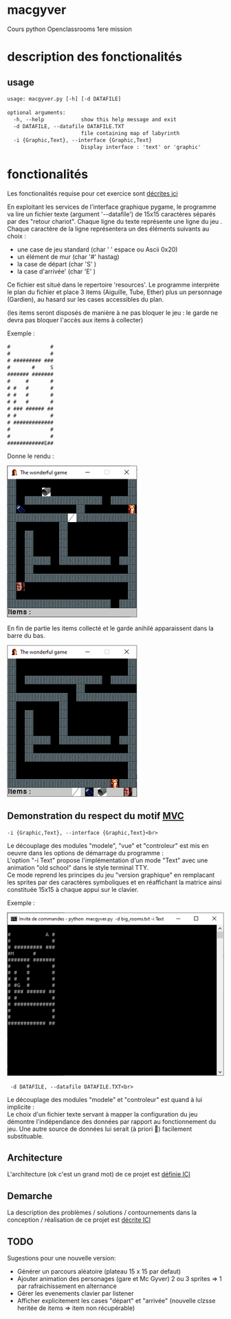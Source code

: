# macgyver
Cours python Openclassrooms 1ere mission

# description des fonctionalités
## usage
````
usage: macgyver.py [-h] [-d DATAFILE]

optional arguments:
  -h, --help            show this help message and exit
  -d DATAFILE, --datafile DATAFILE.TXT
                        file containing map of labyrinth
  -i {Graphic,Text}, --interface {Graphic,Text}
                        Display interface : 'text' or 'graphic'
````
# fonctionalités
Les fonctionalités requise pour cet exercice sont [décrites ici](https://openclassrooms.com/fr/projects/156/assignment)

En exploitant les services de l'interface graphique pygame, le programme va lire un fichier texte (argument '--datafile') 
de 15x15 caractères séparés par des "retour chariot". Chaque ligne du texte représente une ligne du jeu .<br>
Chaque caractère de la ligne représentera un des éléments suivants au choix :
- une case de jeu standard (char ' ' espace ou Ascii 0x20)
- un élément de mur (char '#' hastag)
- la case de départ (char 'S' )
- la case d'arrivée' (char 'E' )

Ce fichier est situé dans le repertoire 'resources'.
Le programme interprète le plan du fichier et place 3 items (Aiguille, Tube, Ether) plus un personnage (Gardien), au hasard sur les cases accessibles du plan.<br>

(les items seront disposés de manière à ne pas bloquer le jeu : le garde ne devra pas bloquer l'accès aux items à collecter)

Exemple :
````
#             #
#             #
# ######### ###
#       #     S
####### #######
#     #       #
# #   #       #
# #   #       #
# #   #       #
# ### ###### ##
# #           #
# #############
#             #
#             #
############E##
````
Donne le rendu :

![Rendu](https://raw.githubusercontent.com/jean-charles-gibier/macgyver/develop/docs/Exemple1.png)

En fin de partie les items collecté et le garde anihilé apparaissent dans la barre du bas.

![Rendu](https://raw.githubusercontent.com/jean-charles-gibier/macgyver/develop/docs/Exemple2.png)


## Demonstration du respect du motif [MVC](https://fr.wikipedia.org/wiki/Mod%C3%A8le-vue-contr%C3%B4leur)

````
-i {Graphic,Text}, --interface {Graphic,Text}<br>
````
Le découplage des modules "modele", "vue" et "controleur" est mis en oeuvre dans les options de démarrage du programme :<br>
L'option "-i Text" propose l'implémentation d'un mode "Text" avec une animation "old school" dans le style terminal TTY.<br>
Ce mode reprend les principes du jeu "version graphique" en remplacant les sprites par des caractères symboliques et en réaffichant la matrice ainsi constituée 15x15 à chaque appui sur le clavier.<br>

Exemple :

![Rendu](https://raw.githubusercontent.com/jean-charles-gibier/macgyver/develop/docs/Exemple3.png)


```` 
 -d DATAFILE, --datafile DATAFILE.TXT<br>
````
Le découplage des modules "modele" et "controleur" est quand à lui implicite :<br>
Le choix d'un fichier texte servant à mapper la configuration du jeu  démontre l'indépendance des données par rapport au fonctionnement du jeu. Une autre source de données lui serait (à priori :grimacing:) facilement substituable.


## Architecture 

L'architecture (ok c'est un grand mot) de ce projet est [définie ICI](https://github.com/jean-charles-gibier/macgyver/blob/master/docs/architecture.md) 

## Demarche

La description des problèmes / solutions / contournements dans la conception / réalisation de ce projet est [décrite ICI](https://github.com/jean-charles-gibier/macgyver/blob/master/docs/P03_02_Demarche.pdf) 


## TODO

Sugestions pour une nouvelle version:
- Générer un parcours aléatoire (plateau 15 x 15 par defaut)
- Ajouter animation des personages (gare  et Mc Gyver) 2 ou 3 sprites => 1 par rafraichissement en alternance 
- Gérer les evenements clavier par listener
- Afficher explicitement les cases "départ" et "arrivée" (nouvelle clzsse heritée de items => item non récupérable)
